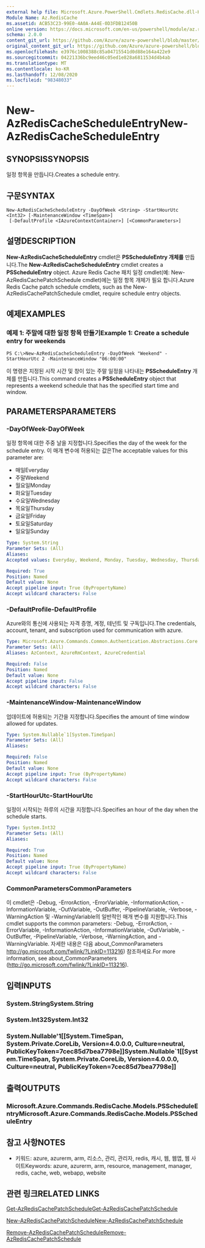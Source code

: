```yaml
---
external help file: Microsoft.Azure.PowerShell.Cmdlets.RedisCache.dll-Help.xml
Module Name: Az.RedisCache
ms.assetid: ACB53C23-99E0-4A0A-A44E-0D3FDB12450B
online version: https://docs.microsoft.com/en-us/powershell/module/az.rediscache/new-azrediscachescheduleentry
schema: 2.0.0
content_git_url: https://github.com/Azure/azure-powershell/blob/master/src/RedisCache/RedisCache/help/New-AzRedisCacheScheduleEntry.md
original_content_git_url: https://github.com/Azure/azure-powershell/blob/master/src/RedisCache/RedisCache/help/New-AzRedisCacheScheduleEntry.md
ms.openlocfilehash: e3976c1008388c85a04715541d0d88e164a422e9
ms.sourcegitcommit: 04221336bc9eed46c05ed1e828a6811534d4b4ab
ms.translationtype: MT
ms.contentlocale: ko-KR
ms.lasthandoff: 12/08/2020
ms.locfileid: "98348033"
---
```

# <span data-ttu-id="383c1-101">New-AzRedisCacheScheduleEntry</span><span class="sxs-lookup"><span data-stu-id="383c1-101">New-AzRedisCacheScheduleEntry</span></span>

## <span data-ttu-id="383c1-102">SYNOPSIS</span><span class="sxs-lookup"><span data-stu-id="383c1-102">SYNOPSIS</span></span>
<span data-ttu-id="383c1-103">일정 항목을 만듭니다.</span><span class="sxs-lookup"><span data-stu-id="383c1-103">Creates a schedule entry.</span></span>

## <span data-ttu-id="383c1-104">구문</span><span class="sxs-lookup"><span data-stu-id="383c1-104">SYNTAX</span></span>

```
New-AzRedisCacheScheduleEntry -DayOfWeek <String> -StartHourUtc <Int32> [-MaintenanceWindow <TimeSpan>]
 [-DefaultProfile <IAzureContextContainer>] [<CommonParameters>]
```

## <span data-ttu-id="383c1-105">설명</span><span class="sxs-lookup"><span data-stu-id="383c1-105">DESCRIPTION</span></span>
<span data-ttu-id="383c1-106">**New-AzRedisCacheScheduleEntry** cmdlet은 **PSScheduleEntry 개체를** 만듭니다.</span><span class="sxs-lookup"><span data-stu-id="383c1-106">The **New-AzRedisCacheScheduleEntry** cmdlet creates a **PSScheduleEntry** object.</span></span>
<span data-ttu-id="383c1-107">Azure Redis Cache 패치 일정 cmdlet(예: New-AzRedisCachePatchSchedule cmdlet)에는 일정 항목 개체가 필요 합니다.</span><span class="sxs-lookup"><span data-stu-id="383c1-107">Azure Redis Cache patch schedule cmdlets, such as the New-AzRedisCachePatchSchedule cmdlet, require schedule entry objects.</span></span>

## <span data-ttu-id="383c1-108">예제</span><span class="sxs-lookup"><span data-stu-id="383c1-108">EXAMPLES</span></span>

### <span data-ttu-id="383c1-109">예제 1: 주말에 대한 일정 항목 만들기</span><span class="sxs-lookup"><span data-stu-id="383c1-109">Example 1: Create a schedule entry for weekends</span></span>
```
PS C:\>New-AzRedisCacheScheduleEntry -DayOfWeek "Weekend" -StartHourUtc 2 -MaintenanceWindow "06:00:00"
```

<span data-ttu-id="383c1-110">이 명령은 지정된 시작 시간 및 창이 있는 주말 일정을 나타내는 **PSScheduleEntry** 개체를 만듭니다.</span><span class="sxs-lookup"><span data-stu-id="383c1-110">This command creates a **PSScheduleEntry** object that represents a weekend schedule that has the specified start time and window.</span></span>

## <span data-ttu-id="383c1-111">PARAMETERS</span><span class="sxs-lookup"><span data-stu-id="383c1-111">PARAMETERS</span></span>

### <span data-ttu-id="383c1-112">-DayOfWeek</span><span class="sxs-lookup"><span data-stu-id="383c1-112">-DayOfWeek</span></span>
<span data-ttu-id="383c1-113">일정 항목에 대한 주중 날을 지정합니다.</span><span class="sxs-lookup"><span data-stu-id="383c1-113">Specifies the day of the week for the schedule entry.</span></span>
<span data-ttu-id="383c1-114">이 매개 변수에 허용되는 값은</span><span class="sxs-lookup"><span data-stu-id="383c1-114">The acceptable values for this parameter are:</span></span>
- <span data-ttu-id="383c1-115">매일</span><span class="sxs-lookup"><span data-stu-id="383c1-115">Everyday</span></span> 
- <span data-ttu-id="383c1-116">주말</span><span class="sxs-lookup"><span data-stu-id="383c1-116">Weekend</span></span> 
- <span data-ttu-id="383c1-117">월요일</span><span class="sxs-lookup"><span data-stu-id="383c1-117">Monday</span></span> 
- <span data-ttu-id="383c1-118">화요일</span><span class="sxs-lookup"><span data-stu-id="383c1-118">Tuesday</span></span> 
- <span data-ttu-id="383c1-119">수요일</span><span class="sxs-lookup"><span data-stu-id="383c1-119">Wednesday</span></span> 
- <span data-ttu-id="383c1-120">목요일</span><span class="sxs-lookup"><span data-stu-id="383c1-120">Thursday</span></span> 
- <span data-ttu-id="383c1-121">금요일</span><span class="sxs-lookup"><span data-stu-id="383c1-121">Friday</span></span> 
- <span data-ttu-id="383c1-122">토요일</span><span class="sxs-lookup"><span data-stu-id="383c1-122">Saturday</span></span> 
- <span data-ttu-id="383c1-123">일요일</span><span class="sxs-lookup"><span data-stu-id="383c1-123">Sunday</span></span>

```yaml
Type: System.String
Parameter Sets: (All)
Aliases:
Accepted values: Everyday, Weekend, Monday, Tuesday, Wednesday, Thursday, Friday, Saturday, Sunday

Required: True
Position: Named
Default value: None
Accept pipeline input: True (ByPropertyName)
Accept wildcard characters: False
```

### <span data-ttu-id="383c1-124">-DefaultProfile</span><span class="sxs-lookup"><span data-stu-id="383c1-124">-DefaultProfile</span></span>
<span data-ttu-id="383c1-125">Azure와의 통신에 사용되는 자격 증명, 계정, 테넌트 및 구독입니다.</span><span class="sxs-lookup"><span data-stu-id="383c1-125">The credentials, account, tenant, and subscription used for communication with azure.</span></span>

```yaml
Type: Microsoft.Azure.Commands.Common.Authentication.Abstractions.Core.IAzureContextContainer
Parameter Sets: (All)
Aliases: AzContext, AzureRmContext, AzureCredential

Required: False
Position: Named
Default value: None
Accept pipeline input: False
Accept wildcard characters: False
```

### <span data-ttu-id="383c1-126">-MaintenanceWindow</span><span class="sxs-lookup"><span data-stu-id="383c1-126">-MaintenanceWindow</span></span>
<span data-ttu-id="383c1-127">업데이트에 허용되는 기간을 지정합니다.</span><span class="sxs-lookup"><span data-stu-id="383c1-127">Specifies the amount of time window allowed for updates.</span></span>

```yaml
Type: System.Nullable`1[System.TimeSpan]
Parameter Sets: (All)
Aliases:

Required: False
Position: Named
Default value: None
Accept pipeline input: True (ByPropertyName)
Accept wildcard characters: False
```

### <span data-ttu-id="383c1-128">-StartHourUtc</span><span class="sxs-lookup"><span data-stu-id="383c1-128">-StartHourUtc</span></span>
<span data-ttu-id="383c1-129">일정이 시작되는 하루의 시간을 지정합니다.</span><span class="sxs-lookup"><span data-stu-id="383c1-129">Specifies an hour of the day when the schedule starts.</span></span>

```yaml
Type: System.Int32
Parameter Sets: (All)
Aliases:

Required: True
Position: Named
Default value: None
Accept pipeline input: True (ByPropertyName)
Accept wildcard characters: False
```

### <span data-ttu-id="383c1-130">CommonParameters</span><span class="sxs-lookup"><span data-stu-id="383c1-130">CommonParameters</span></span>
<span data-ttu-id="383c1-131">이 cmdlet은 -Debug, -ErrorAction, -ErrorVariable, -InformationAction, -InformationVariable, -OutVariable, -OutBuffer, -PipelineVariable, -Verbose, -WarningAction 및 -WarningVariable의 일반적인 매개 변수를 지원합니다.</span><span class="sxs-lookup"><span data-stu-id="383c1-131">This cmdlet supports the common parameters: -Debug, -ErrorAction, -ErrorVariable, -InformationAction, -InformationVariable, -OutVariable, -OutBuffer, -PipelineVariable, -Verbose, -WarningAction, and -WarningVariable.</span></span> <span data-ttu-id="383c1-132">자세한 내용은 다음 about_CommonParameters http://go.microsoft.com/fwlink/?LinkID=113216) 참조하세요.</span><span class="sxs-lookup"><span data-stu-id="383c1-132">For more information, see about_CommonParameters (http://go.microsoft.com/fwlink/?LinkID=113216).</span></span>

## <span data-ttu-id="383c1-133">입력</span><span class="sxs-lookup"><span data-stu-id="383c1-133">INPUTS</span></span>

### <span data-ttu-id="383c1-134">System.String</span><span class="sxs-lookup"><span data-stu-id="383c1-134">System.String</span></span>

### <span data-ttu-id="383c1-135">System.Int32</span><span class="sxs-lookup"><span data-stu-id="383c1-135">System.Int32</span></span>

### <span data-ttu-id="383c1-136">System.Nullable'1[[System.TimeSpan, System.Private.CoreLib, Version=4.0.0.0, Culture=neutral, PublicKeyToken=7cec85d7bea7798e]]</span><span class="sxs-lookup"><span data-stu-id="383c1-136">System.Nullable\`1[[System.TimeSpan, System.Private.CoreLib, Version=4.0.0.0, Culture=neutral, PublicKeyToken=7cec85d7bea7798e]]</span></span>

## <span data-ttu-id="383c1-137">출력</span><span class="sxs-lookup"><span data-stu-id="383c1-137">OUTPUTS</span></span>

### <span data-ttu-id="383c1-138">Microsoft.Azure.Commands.RedisCache.Models.PSScheduleEntry</span><span class="sxs-lookup"><span data-stu-id="383c1-138">Microsoft.Azure.Commands.RedisCache.Models.PSScheduleEntry</span></span>

## <span data-ttu-id="383c1-139">참고 사항</span><span class="sxs-lookup"><span data-stu-id="383c1-139">NOTES</span></span>
* <span data-ttu-id="383c1-140">키워드: azure, azurerm, arm, 리소스, 관리, 관리자, redis, 캐시, 웹, 웹앱, 웹 사이트</span><span class="sxs-lookup"><span data-stu-id="383c1-140">Keywords: azure, azurerm, arm, resource, management, manager, redis, cache, web, webapp, website</span></span>

## <span data-ttu-id="383c1-141">관련 링크</span><span class="sxs-lookup"><span data-stu-id="383c1-141">RELATED LINKS</span></span>

[<span data-ttu-id="383c1-142">Get-AzRedisCachePatchSchedule</span><span class="sxs-lookup"><span data-stu-id="383c1-142">Get-AzRedisCachePatchSchedule</span></span>](./Get-AzRedisCachePatchSchedule.md)

[<span data-ttu-id="383c1-143">New-AzRedisCachePatchSchedule</span><span class="sxs-lookup"><span data-stu-id="383c1-143">New-AzRedisCachePatchSchedule</span></span>](./New-AzRedisCachePatchSchedule.md)

[<span data-ttu-id="383c1-144">Remove-AzRedisCachePatchSchedule</span><span class="sxs-lookup"><span data-stu-id="383c1-144">Remove-AzRedisCachePatchSchedule</span></span>](./Remove-AzRedisCachePatchSchedule.md)


